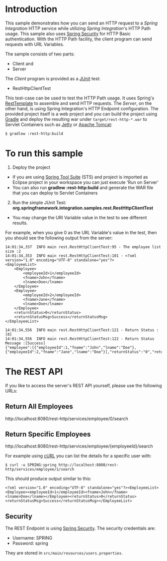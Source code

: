 # Introduction

This sample demonstrates how you can send an HTTP request to a *Spring Integration* HTTP service while utilizing *Spring Integration*'s HTTP Path usage. This sample also uses [Spring Security][] for HTTP Basic authentication. With the HTTP Path facility, the client program can send requests with URL Variables.

The sample consists of two parts:

* Client and
* Server

The *Client* program is provided as a [JUnit][] test:

* RestHttpClientTest

This test-case can be used to test the HTTP Path usage. It uses Spring's [RestTemplate][] to assemble and send HTTP requests. The *Server*, on the other hand, is using Spring Integration's HTTP Endpoint configuration. 
The provided project itself is a web project and you can build the project using [Gradle][] and deploy the resulting 
war under `target/rest-http-*.war` to Servlet Containers such as [Jetty][] or [Apache Tomcat][]:

	$ gradlew :rest-http:build

# To run this sample

1. Deploy the project
  - If you are using [Spring Tool Suite][] (STS) and project is imported as Eclipse project in your workspace you can just execute 'Run on Server'
  - You can also run **gradlew :rest-http:build** and generate the WAR file that you can deploy to Servlet Containers
2. Run the simple JUnit Test: **org.springframework.integration.samples.rest.RestHttpClientTest**
  - You may change the URI Variable value in the test to see different results.

For example, when you give 0 as the URL Variable's value in the test, then you should see the following output from the server:

	14:01:34,337  INFO main rest.RestHttpClientTest:95 - The employee list size :2
	14:01:34,353  INFO main rest.RestHttpClientTest:101 - <?xml version="1.0" encoding="UTF-8" standalone="yes"?>
	<EmployeeList>
	    <Employee>
	        <employeeId>1</employeeId>
	        <fname>John</fname>
	        <lname>Doe</lname>
	    </Employee>
	    <Employee>
	        <employeeId>2</employeeId>
	        <fname>Jane</fname>
	        <lname>Doe</lname>
	    </Employee>
	    <returnStatus>0</returnStatus>
	    <returnStatusMsg>Success</returnStatusMsg>
	</EmployeeList>

	14:01:34,556  INFO main rest.RestHttpClientTest:121 - Return Status :[0]
	14:01:34,556  INFO main rest.RestHttpClientTest:122 - Return Status Message :[Success]
	{"employee":[{"employeeId":1,"fname":"John","lname":"Doe"},{"employeeId":2,"fname":"Jane","lname":"Doe"}],"returnStatus":"0","returnStatusMsg":"Success"}

# The REST API

If you like to access the server's REST API yourself, please use the following URLs:

## Return All Employees

http://localhost:8080/rest-http/services/employee/0/search

## Return Specific Employees

http://localhost:8080/rest-http/services/employee/{employeeId}/search

For example using [cURL][] you can list the details for a specific user with:

	$ curl -u SPRING:spring http://localhost:8080/rest-http/services/employee/1/search

This should produce output similar to this:

	<?xml version="1.0" encoding="UTF-8" standalone="yes"?><EmployeeList><Employee><employeeId>1</employeeId><fname>John</fname><lname>Doe</lname></Employee><returnStatus>0</returnStatus><returnStatusMsg>Success</returnStatusMsg></EmployeeList>

## Security

The REST Endpoint is using [Spring Security][]. The security credentials are:

* Username: SPRING
* Password: spring

They are stored in `src/main/resources/users.properties`.

[Apache Tomcat]: https://tomcat.apache.org/
[cURL]: https://en.wikipedia.org/wiki/CURL
[Jetty]: https://www.eclipse.org/jetty/
[JUnit]: https://junit.org/
[Gradle]: https://www.gradle.org
[RestTemplate]: https://docs.spring.io/spring/docs/current/javadoc-api/org/springframework/web/client/RestTemplate.html
[Spring Security]: https://www.springsource.org/spring-security
[Spring Tool Suite]: https://www.springsource.org/sts
